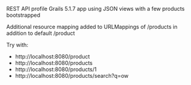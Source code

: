 REST API profile Grails 5.1.7 app using JSON views with a few products bootstrapped

Additional resource mapping added to URLMappings of /products in addition to default /product

Try with:
* http://localhost:8080/product
* http://localhost:8080/products
* http://localhost:8080/products/1
* http://localhost:8080/products/search?q=ow